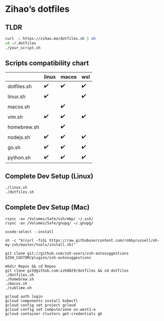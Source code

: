 # Zihao’s dotfiles

## TLDR
```bash
curl -L https://zihao.me/dotfiles.sh | sh
cd ~/.dotfiles
./your_script.sh
```

## Scripts compatibility chart

|             | linux              | macos              | wsl                |
|-------------|--------------------|--------------------|--------------------|
| dotfiles.sh | :heavy_check_mark: | :heavy_check_mark: | :heavy_check_mark: |
| linux.sh    | :heavy_check_mark: |                    | :heavy_check_mark: |
| macos.sh    |                    | :heavy_check_mark: |                    |
| vim.sh      | :heavy_check_mark: | :heavy_check_mark: | :heavy_check_mark: |
| homebrew.sh |                    | :heavy_check_mark: |                    |
| nodejs.sh   | :heavy_check_mark: | :heavy_check_mark: | :heavy_check_mark: |
| go.sh       | :heavy_check_mark: | :heavy_check_mark: | :heavy_check_mark: |
| python.sh   | :heavy_check_mark: | :heavy_check_mark: | :heavy_check_mark: |

## Complete Dev Setup (Linux)

```bash
./linux.sh
./dotfiles.sh
```

## Complete Dev Setup (Mac)

```
rsync -av /Volumes/Safe/ssh/mbp/ ~/.ssh/
rsync -av /Volumes/Safe/gnupg/ ~/.gnupg/

xcode-select --install

sh -c "$(curl -fsSL https://raw.githubusercontent.com/robbyrussell/oh-my-zsh/master/tools/install.sh)"

git clone git://github.com/zsh-users/zsh-autosuggestions $ZSH_CUSTOM/plugins/zsh-autosuggestions

mkdir Repos && cd Repos
git clone git@github.com:zzh8829/dotfiles && cd dotfiles
./dotfiles.sh
./homebrew.sh
./macos.sh
./sublime.sh

gcloud auth login
gcloud components install kubectl
gcloud config set project gcloud
gcloud config set compute/zone us-west1-a
gcloud container clusters get-credentials gk
```
